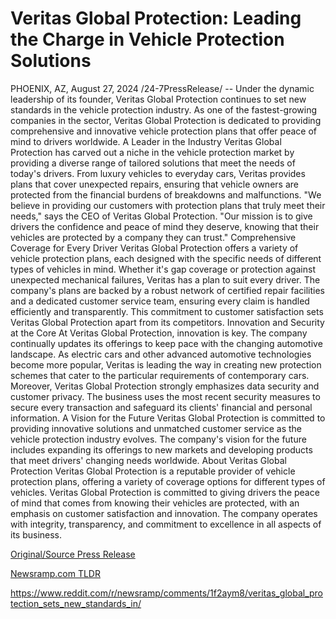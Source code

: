 # Veritas Global Protection: Leading the Charge in Vehicle Protection Solutions

PHOENIX, AZ, August 27, 2024 /24-7PressRelease/ -- Under the dynamic leadership of its founder, Veritas Global Protection continues to set new standards in the vehicle protection industry. As one of the fastest-growing companies in the sector, Veritas Global Protection is dedicated to providing comprehensive and innovative vehicle protection plans that offer peace of mind to drivers worldwide.  A Leader in the Industry  Veritas Global Protection has carved out a niche in the vehicle protection market by providing a diverse range of tailored solutions that meet the needs of today's drivers. From luxury vehicles to everyday cars, Veritas provides plans that cover unexpected repairs, ensuring that vehicle owners are protected from the financial burdens of breakdowns and malfunctions.  "We believe in providing our customers with protection plans that truly meet their needs," says the CEO of Veritas Global Protection. "Our mission is to give drivers the confidence and peace of mind they deserve, knowing that their vehicles are protected by a company they can trust."  Comprehensive Coverage for Every Driver  Veritas Global Protection offers a variety of vehicle protection plans, each designed with the specific needs of different types of vehicles in mind. Whether it's gap coverage or protection against unexpected mechanical failures, Veritas has a plan to suit every driver.  The company's plans are backed by a robust network of certified repair facilities and a dedicated customer service team, ensuring every claim is handled efficiently and transparently. This commitment to customer satisfaction sets Veritas Global Protection apart from its competitors.  Innovation and Security at the Core  At Veritas Global Protection, innovation is key. The company continually updates its offerings to keep pace with the changing automotive landscape. As electric cars and other advanced automotive technologies become more popular, Veritas is leading the way in creating new protection schemes that cater to the particular requirements of contemporary cars.  Moreover, Veritas Global Protection strongly emphasizes data security and customer privacy. The business uses the most recent security measures to secure every transaction and safeguard its clients' financial and personal information.  A Vision for the Future  Veritas Global Protection is committed to providing innovative solutions and unmatched customer service as the vehicle protection industry evolves. The company's vision for the future includes expanding its offerings to new markets and developing products that meet drivers' changing needs worldwide.  About Veritas Global Protection  Veritas Global Protection is a reputable provider of vehicle protection plans, offering a variety of coverage options for different types of vehicles. Veritas Global Protection is committed to giving drivers the peace of mind that comes from knowing their vehicles are protected, with an emphasis on customer satisfaction and innovation. The company operates with integrity, transparency, and commitment to excellence in all aspects of its business. 

[Original/Source Press Release](https://www.24-7pressrelease.com/press-release/513788/veritas-global-protection-leading-the-charge-in-vehicle-protection-solutions)
                    

[Newsramp.com TLDR](None) 

https://www.reddit.com/r/newsramp/comments/1f2aym8/veritas_global_protection_sets_new_standards_in/